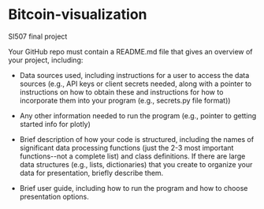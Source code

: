 # Bitcoin-visualization
SI507 final project

Your GitHub repo must contain a README.md file that gives an overview of your project, including:

* Data sources used, including instructions for a user to access the data sources (e.g., API keys or client secrets needed, along with a pointer to instructions on how to obtain these and instructions for how to incorporate them into your program (e.g., secrets.py file format))

* Any other information needed to run the program (e.g., pointer to getting started info for plotly)

* Brief description of how your code is structured, including the names of significant data processing functions (just the 2-3 most important functions--not a complete list) and class definitions. If there are large data structures (e.g., lists, dictionaries) that you create to organize your data for presentation, briefly describe them.

* Brief user guide, including how to run the program and how to choose presentation options.

